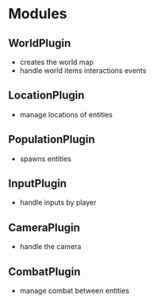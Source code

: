 # Modules
## WorldPlugin
- creates the world map
- handle world items interactions events

## LocationPlugin
- manage locations of entities

## PopulationPlugin
- spawns entities

## InputPlugin
- handle inputs by player

## CameraPlugin
- handle the camera

## CombatPlugin
- manage combat between entities

